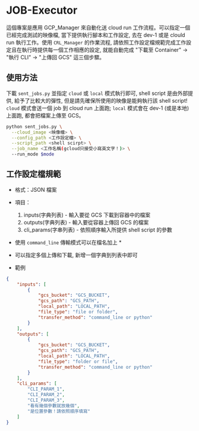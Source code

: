 # JOB-Executor
這個專案是應用 GCP_Manager 來自動化送 cloud run 工作流程。可以指定一個已經完成測試的映像檔, 當下提供執行腳本和工作設定, 去在 dev-1 或是 clould run 執行工作。使用 `CRL_Manager` 的作業流程, 請依照工作設定檔規範完成工作設定且在執行時提供每一個工作相應的設定, 就能自動完成 "下載至 Container" -> "執行 CLI" -> "上傳回 GCS" 這三個步驟。

## 使用方法
下載 `sent_jobs.py` 並指定 `cloud` 或 `local` 模式執行即可, shell script 是由外部提供, 給予了比較大的彈性, 但是請先確保所使用的映像是能夠執行該 shell script! `cloud` 模式會送一個 job 到 cloud run 上面跑; `local` 模式會在 dev-1 (或是本地)上面跑, 都會把檔案上傳至 GCS。
```bash
python sent_jobs.py \
  --cloud_image <映像檔> \
  --config_path <工作設定檔> \
  --script_path <shell scirpt> \
  --job_name <工作名稱(gcloud只接受小寫英文字！)> \
  --run_mode $mode
```
## 工作設定檔規範
- 格式：JSON 檔案
- 項目：

   1. inputs(字典列表) - 輸入要從 GCS 下載到容器中的檔案
   2. outputs(字典列表) - 輸入要從容器上傳回 GCS 的檔案
   3. cli_params(字串列表) - 依照順序輸入所提供 shell script 的參數
  
- 使用 `command_line` 傳輸模式可以在檔名加上 *
- 可以指定多個上傳和下載, 新增一個字典到列表中即可
- 範例
```json
{
    "inputs": [
        {
            "gcs_bucket": "GCS_BUCKET",
            "gcs_path": "GCS_PATH",
            "local_path": "LOCAL_PATH",
            "file_type": "file or folder",
            "transfer_method": "command_line or python"
        }
    ],
    "outputs": [
        {
            "gcs_bucket": "GCS_BUCKET",
            "gcs_path": "GCS_PATH",
            "local_path": "LOCAL_PATH",
            "file_type": "folder or file",
            "transfer_method": "command_line or python"
        }
    ],
    "cli_params": [
        "CLI_PARAM_1",
        "CLI_PARAM_2",
        "CLI_PARAM_3",
        "看有幾個參數就放幾個",
        "是位置參數！請依照順序填寫"
    ]
}
```
